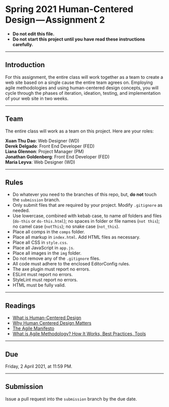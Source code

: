 # Spring 2021 Human-Centered Design — Assignment 2

* **Do not edit this file.**  
* **Do not start this project until you have read these instructions carefully.**

---

## Introduction
For this assignment, the entire class will work together as a team to create a web site based on a single cause the entire team agrees on. Employing agile methodologies and using human-centered design concepts, you will cycle through the phases of iteration, ideation, testing, and implementation of your web site in two weeks.

---

## Team
The entire class will work as a team on this project. Here are your roles:

**Xuan Thu Dao**: Web Designer (WD)  
**Derek Delgado**: Front End Developer (FED)  
**Liana Glennon**: Project Manager (PM)  
**Jonathan Goldenberg**: Front End Developer (FED)  
**Maria Leyva**: Web Designer (WD)  

---
## Rules
* Do whatever you need to the branches of this repo, but, **do not** touch the `submission` branch.
* Only submit files that are required by your project. Modify `.gitignore` as needed.
* Use lowercase, combined with kebab case, to name _all_ folders and files (`do-this` or `do-this.html`); no spaces in folder or file names (`not this`); no camel case (`notThis`); no snake case (`not_this`).
* Place all comps in the `comps` folder.
* Place all markup in `index.html`. Add HTML files as necessary.
* Place all CSS in `style.css`.
* Place all JavaScript in `app.js`.
* Place all images in the `img` folder.
* Do not remove any of the `.gitignore` files.
* All code must adhere to the enclosed EditorConfig rules.
* The axe plugin must report no errors.
* ESLint must report no errors.
* StyleLint must report no errors.
* HTML must be fully valid.

---

## Readings
* [What is Human-Centered Design](https://medium.com/dc-design/what-is-human-centered-design-6711c09e2779)
* [Why Human Centered Design Matters](https://www.wired.com/insights/2013/12/human-centered-design-matters/)
* [The Agile Manifesto](http://agilemanifesto.org/)
* [What is Agile Methodology? How It Works, Best Practices, Tools](https://stackify.com/agile-methodology/)

---

## Due
Friday, 2 April 2021, at 11:59 PM.

---

## Submission
Issue a pull request into the `submission` branch by the due date.
